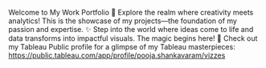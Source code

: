 Welcome to My Work Portfolio 🌟
Explore the realm where creativity meets analytics! This is the showcase of my projects—the foundation of my passion and expertise.
✨ Step into the world where ideas come to life and data transforms into impactful visuals. The magic begins here!
🔗 Check out my Tableau Public profile for a glimpse of my Tableau masterpieces:
https://public.tableau.com/app/profile/pooja.shankavaram/vizzes
